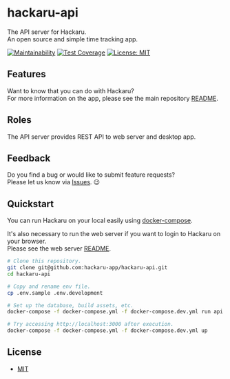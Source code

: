 # hackaru-api

The API server for Hackaru.  
An open source and simple time tracking app.

[![Maintainability](https://api.codeclimate.com/v1/badges/5dedffcfb6bc88f0d799/maintainability)](https://codeclimate.com/github/hackaru-app/hackaru-api/maintainability)
[![Test Coverage](https://api.codeclimate.com/v1/badges/5dedffcfb6bc88f0d799/test_coverage)](https://codeclimate.com/github/hackaru-app/hackaru-api/test_coverage)
[![License: MIT](https://img.shields.io/badge/License-MIT-green.svg)](https://opensource.org/licenses/MIT)

## Features

Want to know that you can do with Hackaru?  
For more information on the app, please see the main repository [README](https://github.com/hackaru-app/hackaru).

## Roles

The API server provides REST API to web server and desktop app.

## Feedback

Do you find a bug or would like to submit feature requests?  
Please let us know via [Issues](https://github.com/hackaru-app/hackaru/issues). 😉

## Quickstart

You can run Hackaru on your local easily using [docker-compose](https://docs.docker.com/compose/install).

It's also necessary to run the web server if you want to login to Hackaru on your browser.  
Please see the web server [README](https://github.com/hackaru-app/hackaru-web).

```sh
# Clone this repository.
git clone git@github.com:hackaru-app/hackaru-api.git
cd hackaru-api

# Copy and rename env file.
cp .env.sample .env.development

# Set up the database, build assets, etc.
docker-compose -f docker-compose.yml -f docker-compose.dev.yml run api bin/setup

# Try accessing http://localhost:3000 after execution.
docker-compose -f docker-compose.yml -f docker-compose.dev.yml up
```

## License

- [MIT](./LICENSE)
